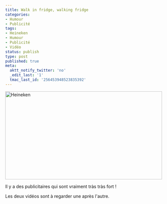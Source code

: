 ```yaml
---
title: Walk in fridge, walking fridge
categories:
- Humour
- Publicité
tags:
- Heineken
- Humour
- Publicité
- Vidéo
status: publish
type: post
published: true
meta:
  aktt_notify_twitter: 'no'
  _edit_last: '1'
  tmac_last_id: '256453948523835392'
---
```

<img class="alignnone size-full wp-image-1139" title="Heineken" src="https://dlgjp9x71cipk.cloudfront.net/2009/04/heineken.png" alt="Heineken" width="500" height="281" />

Il y a des publicitaires qui sont vraiment tr&agrave;s tr&agrave;s fort !

Les deux vid&eacute;os sont &agrave; regarder une apr&egrave;s l'autre.

<!--more-->

<object width="560" height="340" data="https://www.youtube.com/v/yIutgtzwhAc&amp;hl=fr&amp;fs=1" type="application/x-shockwave-flash"><param name="allowFullScreen" value="true" /><param name="allowscriptaccess" value="always" /><param name="src" value="https://www.youtube.com/v/yIutgtzwhAc&amp;hl=fr&amp;fs=1" /><param name="allowfullscreen" value="true" /></object>

<object width="560" height="340" data="https://www.youtube.com/v/mOvoO6eQDms&amp;hl=fr&amp;fs=1" type="application/x-shockwave-flash"><param name="allowFullScreen" value="true" /><param name="allowscriptaccess" value="always" /><param name="src" value="https://www.youtube.com/v/mOvoO6eQDms&amp;hl=fr&amp;fs=1" /><param name="allowfullscreen" value="true" /></object>
